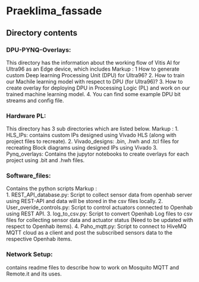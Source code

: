 # Praeklima_fassade

## Directory contents 
### DPU-PYNQ-Overlays: 
This directory has the information about the working flow of Vitis AI for Ultra96 as an Edge device, which includes
Markup :
		1  How to generate custom Deep learning Processing Unit (DPU) for Ultra96?
		2. How to train our Machile learning model with respect to DPU (for Ultra96)?
		3. How to create overlay for deploying DPU in Processing Logic (PL) and work on our trained machine learning model.
		4. You can find some example DPU bit streams and config file.

### Hardware PL: 
This directory has 3 sub directories which are listed below.
Markup :
		1. HLS_IPs: contains custom IPs designed using Vivado HLS (along with project files to recreate). 
		2. Vivado_designs: .bin, .hwh and .tcl files for recreating Block diagrams using designed IPs using Vivado
		3. Pynq_overlays: Contains the jupytor notebooks to create overlays for each project using .bit and .hwh files.

### Software_files: 
Contains the python scripts 
Markup :	
		1. REST_API_database.py: 	Script to collect sensor data from openhab server using REST-API and data will be stored in the csv files locally.
		2. User_overide_controls.py: 	Script to control actuators connected to Openhab using REST API. 
		3. log_to_csv.py:		Script to convert Openhab Log files to csv files for collecting sensor data and actuator status (Need to be updated with respect to Openhab items).
		4. Paho_mqtt.py:		Script to connect to HiveMQ MQTT cloud as a client and post the subscribed sensors data to the respective Openhab items.

### Network Setup: 
contains readme files to describe how to work on Mosquito MQTT and Remote.it and its uses.

